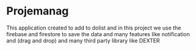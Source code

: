# Projemanag
This application created to add to dolist and in this project we use the firebase and firestore to save the data and many features like notification and (drag and drop) and many third party library like DEXTER 
